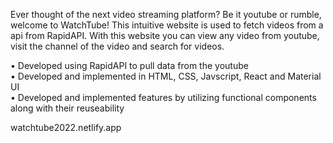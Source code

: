 Ever thought of the next video streaming platform? Be it youtube or rumble, welcome to WatchTube! This intuitive website is used to fetch videos from a api from RapidAPI. With this website you can view any video from youtube, visit the channel of the video and search for videos. 

• Developed using RapidAPI to pull data from the youtube                      
• Developed and implemented in HTML, CSS, Javscript, React and Material UI                    
• Developed and implemented features by utilizing functional components along with their reuseability

watchtube2022.netlify.app
